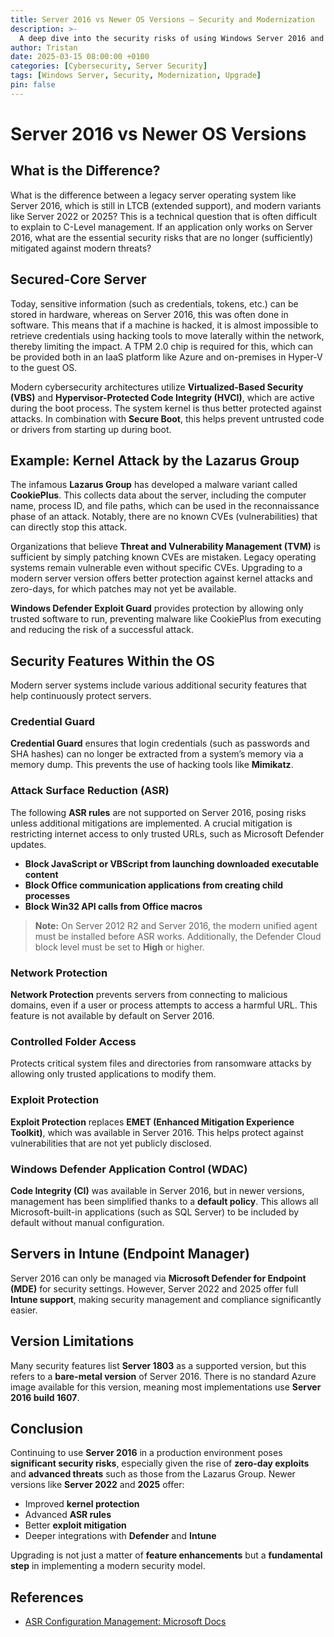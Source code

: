 ```yaml
---
title: Server 2016 vs Newer OS Versions – Security and Modernization
description: >-
  A deep dive into the security risks of using Windows Server 2016 and how modern server versions like Server 2022 and 2025 offer better protection against advanced threats.
author: Tristan
date: 2025-03-15 08:00:00 +0100
categories: [Cybersecurity, Server Security]
tags: [Windows Server, Security, Modernization, Upgrade]
pin: false
---
```


# Server 2016 vs Newer OS Versions

## What is the Difference?

What is the difference between a legacy server operating system like Server 2016, which is still in LTCB (extended support), and modern variants like Server 2022 or 2025? This is a technical question that is often difficult to explain to C-Level management. If an application only works on Server 2016, what are the essential security risks that are no longer (sufficiently) mitigated against modern threats?

## Secured-Core Server

Today, sensitive information (such as credentials, tokens, etc.) can be stored in hardware, whereas on Server 2016, this was often done in software. This means that if a machine is hacked, it is almost impossible to retrieve credentials using hacking tools to move laterally within the network, thereby limiting the impact. A TPM 2.0 chip is required for this, which can be provided both in an IaaS platform like Azure and on-premises in Hyper-V to the guest OS.

Modern cybersecurity architectures utilize **Virtualized-Based Security (VBS)** and **Hypervisor-Protected Code Integrity (HVCI)**, which are active during the boot process. The system kernel is thus better protected against attacks. In combination with **Secure Boot**, this helps prevent untrusted code or drivers from starting up during boot.

## Example: Kernel Attack by the Lazarus Group

The infamous **Lazarus Group** has developed a malware variant called **CookiePlus**. This collects data about the server, including the computer name, process ID, and file paths, which can be used in the reconnaissance phase of an attack. Notably, there are no known CVEs (vulnerabilities) that can directly stop this attack.

Organizations that believe **Threat and Vulnerability Management (TVM)** is sufficient by simply patching known CVEs are mistaken. Legacy operating systems remain vulnerable even without specific CVEs. Upgrading to a modern server version offers better protection against kernel attacks and zero-days, for which patches may not yet be available.

**Windows Defender Exploit Guard** provides protection by allowing only trusted software to run, preventing malware like CookiePlus from executing and reducing the risk of a successful attack.

## Security Features Within the OS

Modern server systems include various additional security features that help continuously protect servers.

### Credential Guard

**Credential Guard** ensures that login credentials (such as passwords and SHA hashes) can no longer be extracted from a system’s memory via a memory dump. This prevents the use of hacking tools like **Mimikatz**.

### Attack Surface Reduction (ASR)

The following **ASR rules** are not supported on Server 2016, posing risks unless additional mitigations are implemented. A crucial mitigation is restricting internet access to only trusted URLs, such as Microsoft Defender updates.

- **Block JavaScript or VBScript from launching downloaded executable content**
- **Block Office communication applications from creating child processes**
- **Block Win32 API calls from Office macros**

> **Note:** On Server 2012 R2 and Server 2016, the modern unified agent must be installed before ASR works. Additionally, the Defender Cloud block level must be set to **High** or higher.

### Network Protection

**Network Protection** prevents servers from connecting to malicious domains, even if a user or process attempts to access a harmful URL. This feature is not available by default on Server 2016.

### Controlled Folder Access

Protects critical system files and directories from ransomware attacks by allowing only trusted applications to modify them.

### Exploit Protection

**Exploit Protection** replaces **EMET (Enhanced Mitigation Experience Toolkit)**, which was available in Server 2016. This helps protect against vulnerabilities that are not yet publicly disclosed.

### Windows Defender Application Control (WDAC)

**Code Integrity (CI)** was available in Server 2016, but in newer versions, management has been simplified thanks to a **default policy**. This allows all Microsoft-built-in applications (such as SQL Server) to be included by default without manual configuration.

## Servers in Intune (Endpoint Manager)

Server 2016 can only be managed via **Microsoft Defender for Endpoint (MDE)** for security settings. However, Server 2022 and 2025 offer full **Intune support**, making security management and compliance significantly easier.

## Version Limitations

Many security features list **Server 1803** as a supported version, but this refers to a **bare-metal version** of Server 2016. There is no standard Azure image available for this version, meaning most implementations use **Server 2016 build 1607**.

## Conclusion

Continuing to use **Server 2016** in a production environment poses **significant security risks**, especially given the rise of **zero-day exploits** and **advanced threats** such as those from the Lazarus Group. Newer versions like **Server 2022** and **2025** offer:

- Improved **kernel protection**
- Advanced **ASR rules**
- Better **exploit mitigation**
- Deeper integrations with **Defender** and **Intune**

Upgrading is not just a matter of **feature enhancements** but a **fundamental step** in implementing a modern security model.

## References

- [ASR Configuration Management: Microsoft Docs](https://docs.microsoft.com/en-us/microsoft-365/security/defender-endpoint/attack-surface-reduction-rules?view=o365-worldwide)

